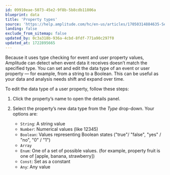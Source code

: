 ```yaml
---
id: 09910eae-5073-45e2-9f8b-5b8cdb11806a
blueprint: data
title: 'Property types'
source: 'https://help.amplitude.com/hc/en-us/articles/17050314884635-Set-or-change-a-property-s-data-type'
landing: false
exclude_from_sitemap: false
updated_by: 0c3a318b-936a-4cbd-8fdf-771a90c297f0
updated_at: 1722895665
---
```

Because it uses type checking for event and user property values, Amplitude can detect when event data it receives doesn’t match the specified type. You can set and edit the data type of an event or user property — for example, from a string to a Boolean. This can be useful as your data and analysis needs shift and expand over time.

To edit the data type of a user property, follow these steps:

1. Click the property’s name to open the details panel.
2. Select the property’s new data type from the *Type* drop-down. Your options are:

      * `String`: A string value
      * `Number`: Numerical values (like 12345)
      * `Boolean`: Values representing Boolean states ("true"/ "false", "yes" / "no", "0" / "1")
      * `Array`
      * `Enum`: One of a set of possible values. (for example, property fruit is one of [apple, banana, strawberry])
      * `Const`: Set as a constant
      * `Any`: Any value